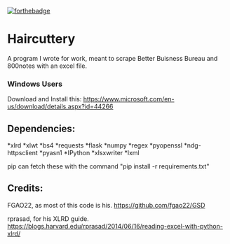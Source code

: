 [![forthebadge](http://forthebadge.com/images/badges/compatibility-betamax.svg)](http://forthebadge.com)

# Haircuttery

A program I wrote for work, meant to scrape Better Buisness Bureau and 800notes with an excel file.

### Windows Users

Download and Install this: 
https://www.microsoft.com/en-us/download/details.aspx?id=44266

## Dependencies:
*xlrd
*xlwt
*bs4
*requests
*flask
*numpy
*regex
*pyopenssl
*ndg-httpsclient
*pyasn1
*IPython 
*xlsxwriter
*lxml


pip can fetch these with the command "pip install -r requirements.txt"

## Credits:

FGAO22, as most of this code is his.
https://github.com/fgao22/GSD

rprasad, for his XLRD guide.
https://blogs.harvard.edu/rprasad/2014/06/16/reading-excel-with-python-xlrd/

